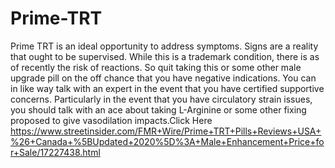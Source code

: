 # Prime-TRT
Prime TRT is an ideal opportunity to address symptoms. Signs are a reality that ought to be supervised. While this is a trademark condition, there is as of recently the risk of reactions. So quit taking this or some other male upgrade pill on the off chance that you have negative indications. You can in like way talk with an expert in the event that you have certified supportive concerns. Particularly in the event that you have circulatory strain issues, you should talk with an ace about taking L-Arginine or some other fixing proposed to give vasodilation impacts.Click Here  https://www.streetinsider.com/FMR+Wire/Prime+TRT+Pills+Reviews+USA+%26+Canada+%5BUpdated+2020%5D%3A+Male+Enhancement+Price+for+Sale/17227438.html
